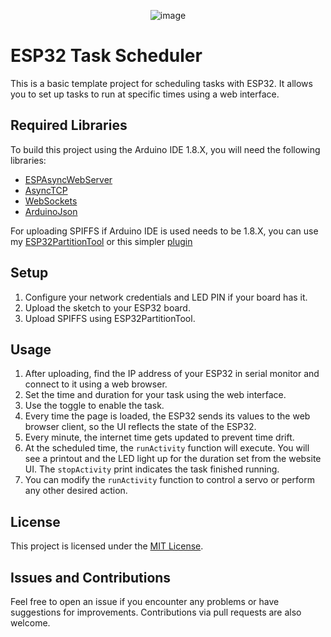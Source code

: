 <div align="center">

![image](https://github.com/serifpersia/esp32-task-schedule/assets/62844718/b37c0835-81fc-43b3-864c-4adb51dedd6f)
</div>

# ESP32 Task Scheduler

This is a basic template project for scheduling tasks with ESP32. It allows you to set up tasks to run at specific times using a web interface. 

## Required Libraries

To build this project using the Arduino IDE 1.8.X, you will need the following libraries:
- [ESPAsyncWebServer](https://github.com/me-no-dev/ESPAsyncWebServer)
- [AsyncTCP](https://github.com/me-no-dev/AsyncTCP)
- [WebSockets](https://github.com/Links2004/arduinoWebSockets)
- [ArduinoJson](https://github.com/bblanchon/ArduinoJson)

For uploading SPIFFS if Arduino IDE is used needs to be 1.8.X, you can use my [ESP32PartitionTool](https://github.com/serifpersia/esp32partitiontool) or this simpler [plugin](https://github.com/me-no-dev/arduino-esp32fs-plugin)

## Setup

1. Configure your network credentials and LED PIN if your board has it.
2. Upload the sketch to your ESP32 board.
3. Upload SPIFFS using ESP32PartitionTool.

## Usage

1. After uploading, find the IP address of your ESP32 in serial monitor and connect to it using a web browser.
2. Set the time and duration for your task using the web interface.
3. Use the toggle to enable the task.
4. Every time the page is loaded, the ESP32 sends its values to the web browser client, so the UI reflects the state of the ESP32.
5. Every minute, the internet time gets updated to prevent time drift.
6. At the scheduled time, the `runActivity` function will execute. You will see a printout and the LED light up for the duration set from the website UI. The `stopActivity` print indicates the task finished running.
7. You can modify the `runActivity` function to control a servo or perform any other desired action.

## License

This project is licensed under the [MIT License](LICENSE).

## Issues and Contributions

Feel free to open an issue if you encounter any problems or have suggestions for improvements. Contributions via pull requests are also welcome.


